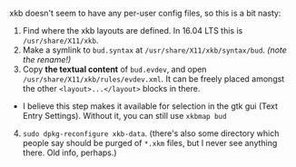 xkb doesn't seem to have any per-user config files, so this is a bit nasty:

1. Find where the xkb layouts are defined.  In 16.04 LTS this is `/usr/share/X11/xkb`.
2. Make a symlink to `bud.syntax` at `/usr/share/X11/xkb/syntax/bud`. *(note the rename!)*
3. Copy **the textual content** of `bud.evdev`, and open `/usr/share/X11/xkb/rules/evdev.xml`.
   It can be freely placed amongst the other `<layout>...</layout>` blocks in there.
  * I believe this step makes it available for selection in the gtk gui (Text Entry Settings).
    Without it, you can still use `xkbmap bud`
4. `sudo dpkg-reconfigure xkb-data`. (there's also some directory which people
   say should be purged of `*.xkm` files, but I never see anything there.
   Old info, perhaps.)
